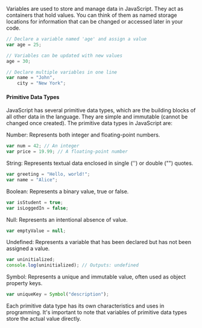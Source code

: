 Variables are used to store and manage data in JavaScript. They act as containers that hold values. You can think of them as named storage locations for information that can be changed or accessed later in your code.

```js
// Declare a variable named 'age' and assign a value
var age = 25;

// Variables can be updated with new values
age = 30;

// Declare multiple variables in one line
var name = "John",
    city = "New York";
```

#### Primitive Data Types

JavaScript has several primitive data types, which are the building blocks of all other data in the language. They are simple and immutable (cannot be changed once created). The primitive data types in JavaScript are:

Number: Represents both integer and floating-point numbers.

```js
var num = 42; // An integer
var price = 19.99; // A floating-point number
```

String: Represents textual data enclosed in single ('') or double ("") quotes.

```js
var greeting = "Hello, world!";
var name = "Alice";
```

Boolean: Represents a binary value, true or false.

```js
var isStudent = true;
var isLoggedIn = false;
```

Null: Represents an intentional absence of value.

```js
var emptyValue = null;
```

Undefined: Represents a variable that has been declared but has not been assigned a value.

```js
var uninitialized;
console.log(uninitialized); // Outputs: undefined
```

Symbol: Represents a unique and immutable value, often used as object property keys.

```js
var uniqueKey = Symbol("description");
```

Each primitive data type has its own characteristics and uses in programming. It's important to note that variables of primitive data types store the actual value directly.
